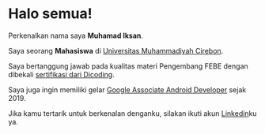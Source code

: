 # Halo semua! 

Perkenalkan nama saya **Muhamad Iksan**.

Saya seorang **Mahasiswa** di [Universitas Muhammadiyah Cirebon](https://www.umc.ac.id/).

Saya bertanggung jawab pada kualitas materi Pengembang FEBE dengan dibekali [sertifikasi dari Dicoding](https://www.dicoding.com/).

Saya juga ingin memiliki gelar [Google Associate Android Developer](https://www.credential.net/h5deoi5h) sejak 2019.

Jika kamu tertarik untuk berkenalan denganku, silakan ikuti akun [Linkedin](https://www.linkedin.com/in/muhamad-iksan-6a9a88232/)ku ya.
